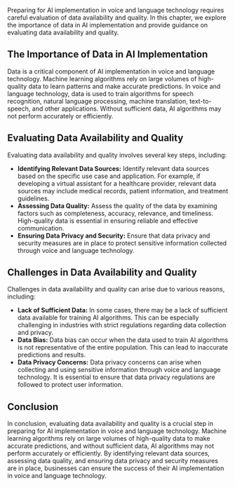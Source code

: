 

Preparing for AI implementation in voice and language technology requires careful evaluation of data availability and quality. In this chapter, we explore the importance of data in AI implementation and provide guidance on evaluating data availability and quality.

The Importance of Data in AI Implementation
-------------------------------------------

Data is a critical component of AI implementation in voice and language technology. Machine learning algorithms rely on large volumes of high-quality data to learn patterns and make accurate predictions. In voice and language technology, data is used to train algorithms for speech recognition, natural language processing, machine translation, text-to-speech, and other applications. Without sufficient data, AI algorithms may not perform accurately or efficiently.

Evaluating Data Availability and Quality
----------------------------------------

Evaluating data availability and quality involves several key steps, including:

* **Identifying Relevant Data Sources:** Identify relevant data sources based on the specific use case and application. For example, if developing a virtual assistant for a healthcare provider, relevant data sources may include medical records, patient information, and treatment guidelines.
* **Assessing Data Quality:** Assess the quality of the data by examining factors such as completeness, accuracy, relevance, and timeliness. High-quality data is essential in ensuring reliable and effective communication.
* **Ensuring Data Privacy and Security:** Ensure that data privacy and security measures are in place to protect sensitive information collected through voice and language technology.

Challenges in Data Availability and Quality
-------------------------------------------

Challenges in data availability and quality can arise due to various reasons, including:

* **Lack of Sufficient Data:** In some cases, there may be a lack of sufficient data available for training AI algorithms. This can be especially challenging in industries with strict regulations regarding data collection and privacy.
* **Data Bias:** Data bias can occur when the data used to train AI algorithms is not representative of the entire population. This can lead to inaccurate predictions and results.
* **Data Privacy Concerns:** Data privacy concerns can arise when collecting and using sensitive information through voice and language technology. It is essential to ensure that data privacy regulations are followed to protect user information.

Conclusion
----------

In conclusion, evaluating data availability and quality is a crucial step in preparing for AI implementation in voice and language technology. Machine learning algorithms rely on large volumes of high-quality data to make accurate predictions, and without sufficient data, AI algorithms may not perform accurately or efficiently. By identifying relevant data sources, assessing data quality, and ensuring data privacy and security measures are in place, businesses can ensure the success of their AI implementation in voice and language technology.
